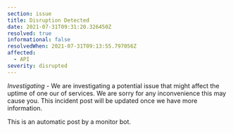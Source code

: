 ```yaml
---
section: issue
title: Disruption Detected
date: 2021-07-31T09:31:20.326450Z
resolved: true
informational: false
resolvedWhen: 2021-07-31T09:13:55.797056Z
affected:
  - API
severity: disrupted
---
```

*Investigating* - We are investigating a potential issue that might affect the uptime of one our of services. We are sorry for any inconvenience this may cause you. This incident post will be updated once we have more information.

This is an automatic post by a monitor bot.
        